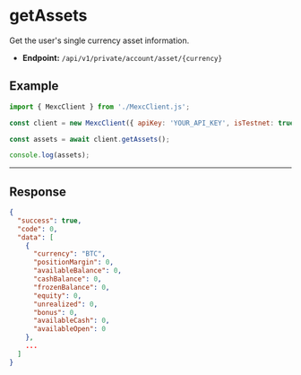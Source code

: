 # getAssets

Get the user's single currency asset information.

- **Endpoint:** `/api/v1/private/account/asset/{currency}`

## Example

```js
import { MexcClient } from './MexcClient.js';

const client = new MexcClient({ apiKey: 'YOUR_API_KEY', isTestnet: true });

const assets = await client.getAssets();

console.log(assets);
```

---

## Response

```JSON
{
  "success": true,
  "code": 0,
  "data": [
    {
      "currency": "BTC",
      "positionMargin": 0,
      "availableBalance": 0,
      "cashBalance": 0,
      "frozenBalance": 0,
      "equity": 0,
      "unrealized": 0,
      "bonus": 0,
      "availableCash": 0,
      "availableOpen": 0
    },
    ...
  ]
}
```